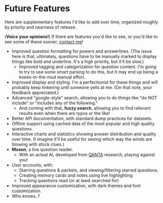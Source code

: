 # Future Features

Here are supplementary features I'd like to add over time, organized roughly by priority and nearness of release.

(**Voice your opinions!**) If there are features you'd like to see, or you'd like to see some of these sooner, [contact me](/about#contact)!

- Improved question formatting for powers and answerlines. (The issue here is that, ultimately, questions have to be manually marked to display things like bold and underline. It's a high priority, but it'll be slow.)
  - Improved tagging and categorization for question content. I'm going to try to use some smart parsing to do this, but it may end up being a knees-in-the-mud manual effort.
- Improved display and styling. I'm a perfectionist for these things and will probably keep tinkering until someone yells at me. (On that note, your feedback appreciated.)
- Advanced "google-style" search, allowing you to do things like "do NOT include" or "includes any of the following."
  - And coming with that, **fuzzy search**, allowing you to find relevant results even when there are typos or the like!
- Better API documentation, with standard dump practices for datasets.
- Offline support using cached data of the most popular and high quality questions.
- Interactive charts and statistics showing answer distribution and quality over time. (I imagine it'll be useful for seeing which way the winds are blowing with stock clues.)
- **Moxon**, a live question reader.
  - With an actual AI, developed from [QANTA](https://www.youtube.com/watch?v=c2kGD1EdfFw) research, playing against you!
- User accounts, with:
  - Starring questions & packets, and viewing/filtering starred questions.
  - Creating memory cards and notes using live highlighting
  - Tracking questions read (or at least searched for)
- Improved appearance customization, with dark themes and font customization.
- Who knows..?
